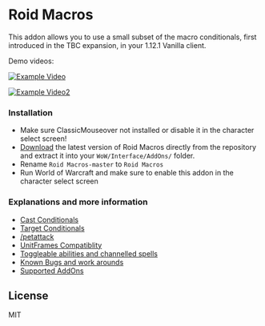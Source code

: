# Roid Macros

This addon allows you to use a small subset of the macro conditionals, first introduced in the TBC expansion, in your 1.12.1 Vanilla client.

Demo videos:

[![Example Video](https://img.youtube.com/vi/xHTe4Df77MY/0.jpg)](https://www.youtube.com/watch?v=xHTe4Df77MY)

[![Example Video2](https://img.youtube.com/vi/0w5nePeJlPU/0.jpg)](https://www.youtube.com/watch?v=0w5nePeJlPU)

### Installation

- Make sure ClassicMouseover not installed or disable it in the character select screen!
- [Download](https://github.com/DennisWG/Roid-Macros/archive/master.zip) the latest version of Roid Macros directly from the repository and extract it into your `WoW/Interface/AddOns/` folder.
- Rename `Roid Macros-master` to `Roid Macros`
- Run World of Warcraft and make sure to enable this addon in the character select screen

### Explanations and more information

- [Cast Conditionals](https://github.com/DennisWG/Roid-Macros/wiki/cast-Conditionals)
- [Target Conditionals](https://github.com/DennisWG/Roid-Macros/wiki/target-Conditionals)
- [/petattack](https://github.com/DennisWG/Roid-Macros/wiki/petattack)
- [UnitFrames Compatiblity](https://github.com/DennisWG/Roid-Macros/wiki/UnitFrames-Compatibility)
- [Toggleable abilities and channelled spells](https://github.com/DennisWG/Roid-Macros/wiki/Toggleable-abilities-and-channelled-spells)
- [Known Bugs and work arounds](https://github.com/DennisWG/Roid-Macros/wiki/Known-Bugs-and-work-arounds)
- [Supported AddOns](https://github.com/DennisWG/Roid-Macros/wiki/Supported-AddOns)


License
----

MIT
